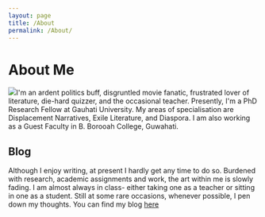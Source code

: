 ```yaml
---
layout: page
title: /About
permalink: /About/
---
```


# About Me

![](https://pbs.twimg.com/profile_images/1144851947477848064/fRYWiAXe_400x400.jpg)I'm an ardent politics buff, disgruntled movie fanatic, frustrated lover of literature, die-hard quizzer, and the occasional teacher. Presently, I'm a PhD Research Fellow at Gauhati University. My areas of specialisation are Displacement Narratives, Exile Literature, and Diaspora. I am also working as a Guest Faculty in B. Borooah College, Guwahati.


## Blog

Although I enjoy writing, at present I hardly get any time to do so. Burdened with research, academic assignments and work, the art within me is slowly fading. I am almost always in class- either taking one as a teacher or sitting in one as a student. Still at some rare occasions, whenever possible, I pen down my thoughts. You can find my blog [here](https://ayushmandevraj.github.io/jekyll-theme-console/blog)
